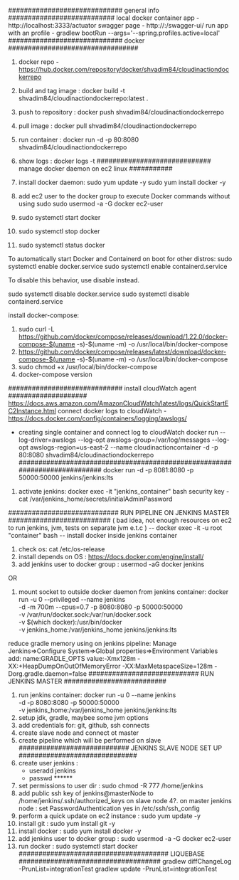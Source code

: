 ############################# general info ###########################
local docker container app - http://localhost:3333/actuator
swagger page               - http://<app domain>:<app port>/swagger-ui/
run app with an profile    - gradlew bootRun --args='--spring.profiles.active=local'
############################# docker #################################
1. docker repo - https://hub.docker.com/repository/docker/shvadim84/cloudinactiondockerrepo
2. build and tag image : docker build -t shvadim84/cloudinactiondockerrepo:latest .
3. push to repository  : docker push shvadim84/cloudinactiondockerrepo
4. pull image : docker pull shvadim84/cloudinactiondockerrepo
5. run container : docker run -d -p 80:8080  shvadim84/cloudinactiondockerrepo
6. show logs : docker logs -t <container>
############################# manage docker daemon on ec2 linux ###########
1. install docker daemon:
   sudo yum update -y
   sudo yum install docker -y
2. add ec2 user to the docker group to execute Docker commands without using sudo
   sudo usermod -a -G docker ec2-user

3. sudo systemctl start docker
4. sudo systemctl stop docker
5. sudo systemctl status docker

To automatically start Docker and Containerd on boot for other distros:
 sudo systemctl enable docker.service
 sudo systemctl enable containerd.service

To disable this behavior, use disable instead.

 sudo systemctl disable docker.service
 sudo systemctl disable containerd.service

install docker-compose:
1. sudo curl -L https://github.com/docker/compose/releases/download/1.22.0/docker-compose-$(uname -s)-$(uname -m) -o /usr/local/bin/docker-compose
2. https://github.com/docker/compose/releases/latest/download/docker-compose-$(uname -s)-$(uname -m) -o /usr/local/bin/docker-compose
3. sudo chmod +x /usr/local/bin/docker-compose
4. docker-compose version

############################# install cloudWatch agent ####################
https://docs.aws.amazon.com/AmazonCloudWatch/latest/logs/QuickStartEC2Instance.html
connect docker logs to cloudWatch - https://docs.docker.com/config/containers/logging/awslogs/

 - creating single container and connect log to cloudWatch
docker run --log-driver=awslogs --log-opt awslogs-group=/var/log/messages --log-opt awslogs-region=us-east-2 --name cloudinactioncontainer -d -p 80:8080  shvadim84/cloudinactiondockerrepo
###########################################################################
docker run -d -p 8081:8080 -p 50000:50000 jenkins/jenkins:lts
1. activate jenkins:
docker exec -it "jenkins_container" bash
security key - cat /var/jenkins_home/secrets/initialAdminPassword

############################ RUN PIPELINE ON JENKINS MASTER ##########################
( bad idea, not enough resources on ec2 to run jenkins, jvm, tests on separate jvm e.t.c )
-- docker exec -it -u root "container" bash
-- install docker inside jenkins container
1. check os: cat /etc/os-release
2. install depends on OS : https://docs.docker.com/engine/install/
3. add jenkins user to docker group : usermod -aG docker jenkins

OR
1. mount socket to outside docker daemon from jenkins container:
    docker run -u 0 --privileged --name jenkins \
    -d -m 700m --cpus=0.7 -p 8080:8080 -p 50000:50000 \
    -v /var/run/docker.sock:/var/run/docker.sock \
    -v $(which docker):/usr/bin/docker \
    -v jenkins_home:/var/jenkins_home jenkins/jenkins:lts

reduce gradle memory using on jenkins pipeline:
Manage Jenkins=>Configure System=>Global properties=>Environment Variables add:
   name:GRADLE_OPTS
   value:-Xmx128m -XX:+HeapDumpOnOutOfMemoryError -XX:MaxMetaspaceSize=128m -Dorg.gradle.daemon=false
############################ RUN JENKINS MASTER ##########################
1. run jenkins container:
    docker run -u 0 --name jenkins \
    -d -p 8080:8080 -p 50000:50000 \
    -v jenkins_home:/var/jenkins_home jenkins/jenkins:lts
2. setup jdk, gradle, maybee some jvm options
3. add credentials for: git, github, ssh connects
4. create slave node and connect ot master
5. create pipeline which will be performed on slave
############################ JENKINS SLAVE NODE SET UP ##############################
1. create user jenkins :
   - useradd jenkins
   - passwd ******
2. set permissions to user dir : sudo chmod -R 777 /home/jenkins
3. add public ssh key of jenkins@masterNode to /home/jenkins/.ssh/authorized_keys on slave node
4?. on master jenkins node : set PasswordAuthentication yes in /etc/ssh/ssh_config
5. perform a quick update on ec2 instance : sudo yum update -y
6. install git : sudo yum install git -y
7. install docker : sudo yum install docker -y
8. add jenkins user to docker group : sudo usermod -a -G docker ec2-user
9. run docker : sudo systemctl start docker
###################################### LIQUEBASE ####################################
gradlew diffChangeLog -PrunList=integrationTest
gradlew update -PrunList=integrationTest





